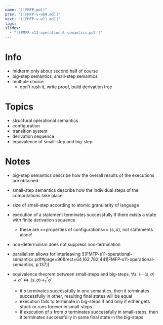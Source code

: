 ```yaml
---
name: "[[FMFP.md]]"
prev: "[[FMFP-v-w09.md]]"
next: "[[FMFP-v-w11.md]]"
tags:
slides:
  - "[[FMFP-s11-operational-semantics.pdf]]"
---
```



# Info
- midterm only about second half of course
- big-step semantics, small-step semantics
- multiple choice
    - don't rush it, write proof, build derivation tree


# Topics
- structural operational semantics
- configuration
- transition system
- derivation sequence
- equivalence of small-step and big-step


# Notes
- big-step semantics describe how the overall results of the executions are obtained
- small-step semantics describe how the individual steps of the computations take place
- size of small-step according to atomic granularity of language
- execution of a statement terminates successfully if there exists a state with finite derivation sequence
    - these are ==properties of configurations== $\langle s, \sigma \rangle$, not statements alone!
- non-determinism does not suppress non-termination
- parallelism allows for interleaving
![[FMFP-s11-operational-semantics.pdf#page=96&rect=64,162,782,441|FMFP-s11-operational-semantics, p.137]]

- equivalence theorem between small-steps and big-steps, $\forall s.\vdash \langle s, \sigma \rangle \to \sigma' \iff \langle s, \sigma \rangle \to_{1}^{*} \sigma'$
    - if $s$ terminates successfully in one semantics, then it terminates successfully in other, resulting final states will be equal
    - execution fails to terminate in big-steps if and only if either gets stuck or runs forever in small-steps
    - if execution of $s$ from $\sigma$ terminates successfully in small-steps, then it terminates successfully in same final state in the big-steps
